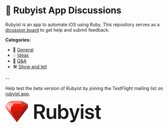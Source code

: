# 💬 Rubyist App Discussions
Rubyist is an app to automate iOS using Ruby. This repository serves as a [dicussion board](https://github.com/RubyistApp/Community/discussions) to get help and submit feedback.

**Categories:**
* 💬 [General](https://github.com/RubyistApp/Community/discussions?discussions_q=category%3AGeneral)
* 💡 [Ideas](https://github.com/RubyistApp/Community/discussions?discussions_q=category%3AIdeas)
* 🤔 [Q&A](https://github.com/RubyistApp/Community/discussions?discussions_q=category%3AQ%26A)
* 🛠️ [Show and tell](https://github.com/RubyistApp/Community/discussions?discussions_q=category%3A%22Show+and+tell%22)

--

Help test the beta version of Rubyist by joining the TestFlight mailing list on [rubyist.app](https://rubyist.app).

<a href="https://rubyist.app" target="_blank">
  <img src="https://raw.githubusercontent.com/RubyistApp/Community/master/assets/rubyist_logo.png" width="300px"> 
</a>
